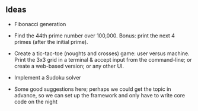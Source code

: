 Ideas
-----

- Fibonacci generation

- Find the 44th prime number over 100,000. Bonus: print the next 4 primes (after the initial prime).

- Create a tic-tac-toe (noughts and crosses) game: user versus machine. Print the 3x3 grid in a terminal 
  & accept input from the command-line; or create a web-based version; or any other UI.

- Implement a Sudoku solver

- Some good suggestions here; perhaps we could get the topic in advance, so we can set up the framework and only have to write core code on the night
